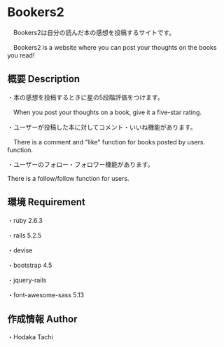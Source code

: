 # Bookers2

　Bookers2は自分の読んだ本の感想を投稿するサイトです。

　Bookers2 is a website where you can post your thoughts on the books you read!

## 概要 Description

・本の感想を投稿するときに星の5段階評価をつけます。

　When you post your thoughts on a book, give it a five-star rating.

・ユーザーが投稿した本に対してコメント・いいね機能があります。

　There is a comment and "like" function for books posted by users. function.

・ユーザーのフォロー・フォロワー機能があります。

There is a follow/follow function for users.

## 環境 Requirement

・ruby 2.6.3

・rails 5.2.5

・devise

・bootstrap 4.5

・jquery-rails

・font-awesome-sass 5.13

## 作成情報 Author

・Hodaka Tachi